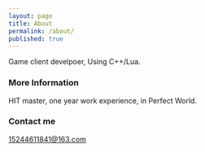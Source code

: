 ```yaml
---
layout: page
title: About
permalink: /about/
published: true
---
```



Game client develpoer, Using C++/Lua.

### More Information

HIT master, one year work experience, in Perfect World.

### Contact me

[15244611841@163.com](mailto:15244611841@163.com)
